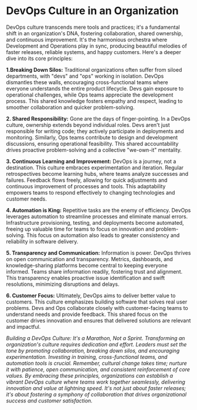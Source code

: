 # DevOps Culture in an Organization
DevOps culture transcends mere tools and practices; it's a fundamental shift in an organization's DNA, fostering collaboration, shared ownership, and continuous improvement. It's the harmonious orchestra where Development and Operations play in sync, producing beautiful melodies of faster releases, reliable systems, and happy customers. Here's a deeper dive into its core principles:

**1.Breaking Down Silos:** Traditional organizations often suffer from siloed departments, with "devs" and "ops" working in isolation. DevOps dismantles these walls, encouraging cross-functional teams where everyone understands the entire product lifecycle. Devs gain exposure to operational challenges, while Ops teams appreciate the development process. This shared knowledge fosters empathy and respect, leading to smoother collaboration and quicker problem-solving.

**2. Shared Responsibility:** Gone are the days of finger-pointing. In a DevOps culture, ownership extends beyond individual roles. Devs aren't just responsible for writing code; they actively participate in deployments and monitoring. Similarly, Ops teams contribute to design and development discussions, ensuring operational feasibility. This shared accountability drives proactive problem-solving and a collective "we-own-it" mentality.

**3. Continuous Learning and Improvement:** DevOps is a journey, not a destination. This culture embraces experimentation and iteration. Regular retrospectives become learning hubs, where teams analyze successes and failures. Feedback flows freely, allowing for quick adjustments and continuous improvement of processes and tools. This adaptability empowers teams to respond effectively to changing technologies and customer needs.

**4. Automation is King:** Repetitive tasks are the enemy of efficiency. DevOps leverages automation to streamline processes and eliminate manual errors. Infrastructure provisioning, testing, and deployments become automated, freeing up valuable time for teams to focus on innovation and problem-solving. This focus on automation also leads to greater consistency and reliability in software delivery.

**5. Transparency and Communication:** Information is power. DevOps thrives on open communication and transparency. Metrics, dashboards, and knowledge-sharing platforms become central to keeping everyone informed. Teams share information readily, fostering trust and alignment. This transparency enables proactive issue identification and swift resolutions, minimizing disruptions and delays.

**6. Customer Focus:** Ultimately, DevOps aims to deliver better value to customers. This culture emphasizes building software that solves real user problems. Devs and Ops collaborate closely with customer-facing teams to understand needs and provide feedback. This shared focus on the customer drives innovation and ensures that delivered solutions are relevant and impactful.

*Building a DevOps Culture: It's a Marathon, Not a Sprint.*
*Transforming an organization's culture requires dedication and effort. Leaders must set the tone by promoting collaboration, breaking down silos, and encouraging experimentation. Investing in training, cross-functional teams, and automation tools is crucial. Remember, cultural change takes time; nurture it with patience, open communication, and consistent reinforcement of core values.*
*By embracing these principles, organizations can establish a vibrant DevOps culture where teams work together seamlessly, delivering innovation and value at lightning speed. It's not just about faster releases; it's about fostering a symphony of collaboration that drives organizational success and customer satisfaction.*


